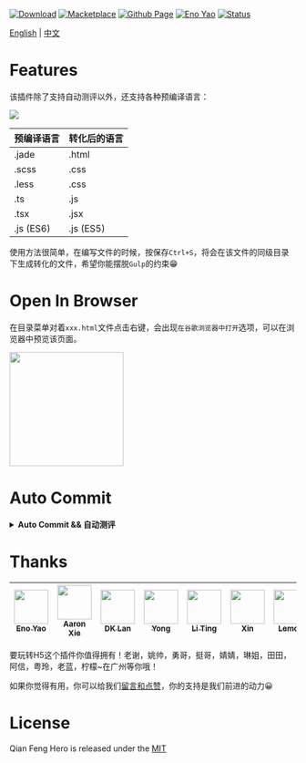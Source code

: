 <a href="https://marketplace.visualstudio.com/items?itemName=Wscats.eno"><img src="https://img.shields.io/badge/Download-2k+-orange" alt="Download" /></a>
<a href="https://marketplace.visualstudio.com/items?itemName=Wscats.eno"><img src="https://img.shields.io/badge/Macketplace-v2.00-brightgreen" alt="Macketplace" /></a>
<a href="https://github.com/Wscats/compile-hero"><img src="https://img.shields.io/badge/Github Page-Wscats-yellow" alt="Github Page" /></a>
<a href="https://github.com/Wscats"><img src="https://img.shields.io/badge/Author-Eno Yao-blueviolet" alt="Eno Yao" /></a>
<a href="https://github.com/Wscats"><img src="https://api.netlify.com/api/v1/badges/b652768b-1673-42cd-98dd-3fd807b2ebca/deploy-status" alt="Status" /></a>

[English](https://github.com/Wscats/compile-hero/blob/master/vscode-extension/README.md) | [中文](https://github.com/Wscats/compile-hero/blob/master/vscode-extension/README.CN.md)

# Features

该插件除了支持自动测评以外，还支持各种预编译语言：

<img src="https://wscats.github.io/compile-hero/vscode-extension/screenshots/1.gif" />

|预编译语言|转化后的语言|
|-|-|
|.jade|.html|
|.scss|.css|
|.less|.css|
|.ts|.js|
|.tsx|.jsx|
|.js (ES6)|.js (ES5)|

使用方法很简单，在编写文件的时候，按保存`Ctrl+S`，将会在该文件的同级目录下生成转化的文件，希望你能摆脱`Gulp`的约束😁

# Open In Browser

在目录菜单对着`xxx.html`文件点击右键，会出现`在谷歌浏览器中打开`选项，可以在浏览器中预览该页面。

<img width="200" src="https://wscats.github.io/compile-hero/chrome-extension/screenshot/7.jpg" />

# Auto Commit

<b><details><summary>Auto Commit && 自动测评</summary></b>

# Download

> 学生后台自动测评✌️😜

- 下载地址： [https://github.com/Wscats/compile-hero/releases/download/1.0/compile-hero.zip](https://github.com/Wscats/compile-hero/releases/download/1.0/compile-hero.zip)

- 翻墙安装： [https://chrome.google.com/webstore/detail/1000phone/hlkfccdidmfpnigimdhhkoigkicifjmd](https://chrome.google.com/webstore/detail/1000phone/hlkfccdidmfpnigimdhhkoigkicifjmd)

# Install

将下载好的`compile-hero.zip`压缩文件解压，得到以下文件。

- compile-hero文件夹目录
    - dist
    - manifest.json
    - public

<img src="https://wscats.github.io/compile-hero/chrome-extension/screenshot/3.png" />

然后打开 Chrome 浏览器，点击右上角三个点，点击`更多工具`，选择`扩展程序`进入插件管理界面。

<img src="https://wscats.github.io/compile-hero/chrome-extension/screenshot/1.png" />

打开右上角的`开发者模式`，会在左边出现点击`加载已解压的扩展程序`，选取解压后的文件夹，并点击`选择`。

<img src="https://wscats.github.io/compile-hero/chrome-extension/screenshot/4.png" />


# Usage

通过以上步骤安装插件成功后，会在左上角出现以上图标。

<img src="https://wscats.github.io/compile-hero/chrome-extension/screenshot/5.png" />

点击图标后，会出现以下面板，输入你的用户名和密码，并点击`进入学员后台`，程序会帮你自动完成测评😁

<img src="https://wscats.github.io/compile-hero/chrome-extension/screenshot/6.png" />
</details>

# Thanks

| [<img src="https://avatars1.githubusercontent.com/u/17243165?s=460&v=4" width="60px;"/><br /><sub>Eno Yao</sub>](https://github.com/Wscats)| [<img src="https://avatars2.githubusercontent.com/u/5805270?s=460&v=4" width="60px;"/><br /><sub>Aaron Xie</sub>](https://github.com/aaron-xie)| [<img src="https://avatars3.githubusercontent.com/u/12515367?s=460&v=4" width="60px;"/><br /><sub>DK Lan</sub>](https://github.com/dk-lan)| [<img src="https://avatars1.githubusercontent.com/u/30917929?s=460&v=4" width="60px;"/><br /><sub>Yong</sub>](https://github.com/flowerField)| [<img src="https://avatars3.githubusercontent.com/u/33544236?s=460&v=4" width="60px;"/><br /><sub>Li Ting</sub>](https://github.com/Liting1)| <img src="https://wscats.github.io/omi-snippets/images/xin.jpg" width="60px;"/><br /><sub>Xin</sub>| [<img src="https://wscats.github.io/omi-snippets/images/lemon.jpg" width="60px;"/><br /><sub>Lemon</sub>](https://github.com/lemonyyye)  |  [<img src="https://wscats.github.io/omi-snippets/images/jing.jpg" width="60px;"/><br /><sub>Jing</sub>](https://github.com/vickySC)  |  [<img src="https://wscats.github.io/omi-snippets/images/lin.jpg" width="60px;"/><br /><sub>Lin</sub>](https://github.com/shirley3790)  | [<img src="https://avatars2.githubusercontent.com/u/23230108?s=460&v=4" width="60px;"/><br /><sub>Tian Fly</sub>](https://github.com/tiantengfly)| 
| - | - | - | - | - | - | - | - | - | - |

<!-- - 寂寂空郊暮，非复少年时 -->

要玩转H5这个插件你值得拥有！老谢，姚帅，勇哥，挺哥，婧婧，琳姐，田田，阿信，粤玲，老蓝，柠檬~在广州等你哦！

如果你觉得有用，你可以给我们[留言和点赞](https://marketplace.visualstudio.com/items?itemName=Wscats.qf&ssr=false#review-details)，你的支持是我们前进的动力😀


# License

Qian Feng Hero is released under the [MIT](http://opensource.org/licenses/MIT)
